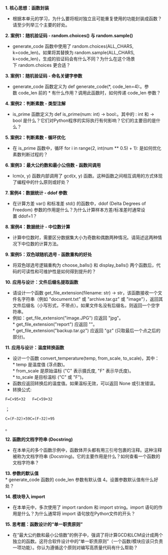 **1. 核心思想：函数封装**

- 根据本单元的学习，为什么要将相对独立且可能重复使用的功能封装成函数？请至少列举三个主要的好处。
    

**2. 案例1：随机验证码 - random.choices() 与 random.sample()**

- generate_code 函数中使用了 random.choices(ALL_CHARS, k=code_len)。如果将其替换为 random.sample(ALL_CHARS, k=code_len)，生成的验证码会有什么不同？为什么在这个场景下 random.choices 更合适？
    

**3. 案例1：随机验证码 - 命名关键字参数**

- generate_code 函数定义为 def generate_code(*, code_len=4):。参数 code_len 前的 * 有什么作用？调用此函数时，如何传递 code_len 参数？
    

**4. 案例2：判断素数 - 类型注解**

- is_prime 函数定义为 def is_prime(num: int) -> bool:。其中的 : int 和 -> bool 是什么？它们对Python程序的实际执行有何影响？它们的主要目的是什么？
    

**5. 案例2：判断素数 - 循环优化**

- 在 is_prime 函数中，循环 for i in range(2, int(num ** 0.5) + 1): 是如何优化素数判断过程的？
    

**6. 案例3：最大公约数和最小公倍数 - 函数间调用**

- lcm(x, y) 函数内部调用了 gcd(x, y) 函数。这种函数之间相互调用的方式体现了编程中的什么原则或好处？
    

**7. 案例4：数据统计 - ddof 参数**

- 在计算方差 var() 和标准差 std() 的函数中，ddof (Delta Degrees of Freedom) 参数的作用是什么？为什么计算样本方差/标准差时通常设置 ddof=1？
    

**8. 案例4：数据统计 - 中位数计算**

- 计算中位数时，需要区分数据集大小为奇数和偶数两种情况。请简述这两种情况下中位数的计算方法。
    

**9. 案例5：双色球随机选号 - 函数重构的好处**

- 将双色球选号逻辑重构为 choose_balls() 和 display_balls() 两个函数后，代码的可读性和可维护性是如何得到提升的？
    

**10. 应用与设计：文件后缀名提取函数**  
* 请设计一个函数 get_file_extension(filename: str) -> str，该函数接收一个文件名字符串（例如 "document.txt" 或 "archive.tar.gz" 或 "image"），返回其文件后缀名（小写形式，不带点）。如果文件名没有后缀名，则返回一个空字符串。  
* 例如：get_file_extension("image.JPG") 应返回 "jpg"。  
* get_file_extension("report") 应返回 ""。  
* get_file_extension("backup.tar.gz") 应返回 "gz" (只取最后一个点之后的部分)。

**11. 应用与设计：温度转换函数**  
* 设计一个函数 convert_temperature(temp, from_scale, to_scale)，其中：  
* temp 是温度值 (浮点数)。  
* from_scale 是原始温标 ("C" 表示摄氏度, "F" 表示华氏度)。  
* to_scale 是目标温标 ("C" 或 "F")。  
* 函数应返回转换后的温度值。如果温标无效，可以返回 None 或引发错误。  
* 转换公式: 

```
F=C×95+32   F=C×59​+32
```

； 

```
C=(F−32)×59C=(F−32)×95​
```

。

**12. 函数的文档字符串 (Docstring)**  
* 在本单元的多个函数示例中，函数体开头都有用三引号包裹的注释。这种注释被称为文档字符串 (Docstring)。它的主要作用是什么？如何查看一个函数的文档字符串？

**13. 参数的默认值**  
* generate_code 函数的 code_len 参数有默认值 4。设置参数默认值有什么好处？

**14. 模块导入 import**  
* 在本单元中，多次使用了 import random 和 import string。import 语句的作用是什么？为什么通常将 import 语句放在Python文件的开头？

**15. 思考题：函数设计的“单一职责原则”**  
* 在“最大公约数和最小公倍数”的例子中，强调了将计算GCD和LCM设计成两个独立的函数。这符合软件设计中的“单一职责原则”（一个函数/模块应该只负责一项功能）。你认为遵循这个原则对编写高质量代码有什么帮助？